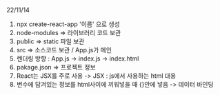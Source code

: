 22/11/14
1. npx create-react-app '이름' 으로 생성
2. node-modules => 라이브러리 코드 보관
3. public => static 파일 보관
4. src => 소스코드 보관 / App.js가 메인
5. 렌더링 방향 : App.js -> index.js -> index.html
6. pakage.json => 프로젝트 정보
7. React는 JSX를 주로 사용 -> JSX : js에서 사용하는 html 대용
8. 변수에 담겨있는 정보를 html사이에 끼워넣을 때 {}안에 넣음 -> 데이터 바인딩